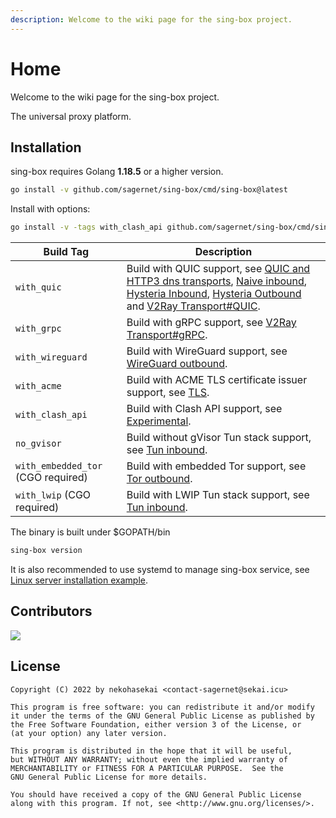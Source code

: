 ```yaml
---
description: Welcome to the wiki page for the sing-box project.
---
```


# Home

Welcome to the wiki page for the sing-box project.

The universal proxy platform.

## Installation

sing-box requires Golang **1.18.5** or a higher version.

```bash
go install -v github.com/sagernet/sing-box/cmd/sing-box@latest
```

Install with options:

```bash
go install -v -tags with_clash_api github.com/sagernet/sing-box/cmd/sing-box@latest
```

| Build Tag                          | Description                                                                                                                                                                                                                                                                                                                     |
|------------------------------------|---------------------------------------------------------------------------------------------------------------------------------------------------------------------------------------------------------------------------------------------------------------------------------------------------------------------------------|
| `with_quic`                        | Build with QUIC support, see [QUIC and HTTP3 dns transports](./configuration/dns/server), [Naive inbound](./configuration/inbound/naive), [Hysteria Inbound](./configuration/inbound/hysteria), [Hysteria Outbound](./configuration/outbound/hysteria) and [V2Ray Transport#QUIC](./configuration/shared/v2ray-transport#quic). |
| `with_grpc`                        | Build with gRPC support, see [V2Ray Transport#gRPC](./configuration/shared/v2ray-transport#grpc).                                                                                                                                                                                                                               |
| `with_wireguard`                   | Build with WireGuard support, see [WireGuard outbound](./configuration/outbound/wireguard).                                                                                                                                                                                                                                     |
| `with_acme`                        | Build with ACME TLS certificate issuer support, see [TLS](./configuration/shared/tls).                                                                                                                                                                                                                                          |
| `with_clash_api`                   | Build with Clash API support, see [Experimental](./configuration/experimental#clash-api-fields).                                                                                                                                                                                                                                |
| `no_gvisor`                        | Build without gVisor Tun stack support, see [Tun inbound](./configuration/inbound/tun#stack).                                                                                                                                                                                                                                   |
| `with_embedded_tor` (CGO required) | Build with embedded Tor support, see [Tor outbound](./configuration/outbound/tor).                                                                                                                                                                                                                                              |
| `with_lwip` (CGO required)         | Build with LWIP Tun stack support, see [Tun inbound](./configuration/inbound/tun#stack).                                                                                                                                                                                                                                        |

The binary is built under $GOPATH/bin

```bash
sing-box version
```

It is also recommended to use systemd to manage sing-box service,
see [Linux server installation example](./examples/linux-server-installation).

## Contributors

[![](https://opencollective.com/sagernet/contributors.svg?width=740&button=false)](https://github.com/sagernet/sing-box/graphs/contributors)

## License

```
Copyright (C) 2022 by nekohasekai <contact-sagernet@sekai.icu>

This program is free software: you can redistribute it and/or modify
it under the terms of the GNU General Public License as published by
the Free Software Foundation, either version 3 of the License, or
(at your option) any later version.

This program is distributed in the hope that it will be useful,
but WITHOUT ANY WARRANTY; without even the implied warranty of
MERCHANTABILITY or FITNESS FOR A PARTICULAR PURPOSE.  See the
GNU General Public License for more details.

You should have received a copy of the GNU General Public License
along with this program. If not, see <http://www.gnu.org/licenses/>.
```
